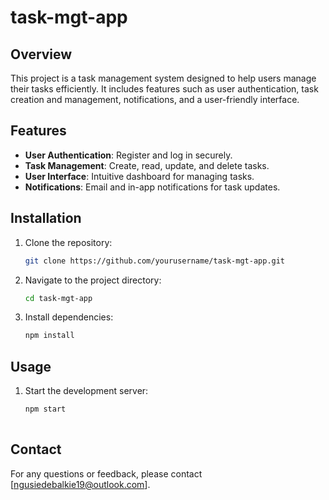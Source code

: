 
# task-mgt-app
## Overview
This project is a task management system designed to help users manage their tasks efficiently. It includes features such as user authentication, task creation and management, notifications, and a user-friendly interface.

## Features
- **User Authentication**: Register and log in securely.
- **Task Management**: Create, read, update, and delete tasks.
- **User Interface**: Intuitive dashboard for managing tasks.
- **Notifications**: Email and in-app notifications for task updates.

## Installation
1. Clone the repository:
   ```bash
   git clone https://github.com/yourusername/task-mgt-app.git
   ```
2. Navigate to the project directory:
   ```bash
   cd task-mgt-app
   ```
3. Install dependencies:
   ```bash
   npm install
   ```

## Usage
1. Start the development server:
   ```bash
   npm start
 

## Contact
For any questions or feedback, please contact [ngusiedebalkie19@outlook.com].
